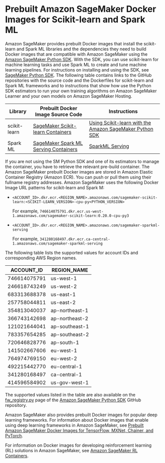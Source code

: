 # Prebuilt Amazon SageMaker Docker Images for Scikit\-learn and Spark ML<a name="pre-built-docker-containers-frameworks"></a>

Amazon SageMaker provides prebuilt Docker images that install the scikit\-learn and Spark ML libraries and the dependencies they need to build Docker images that are compatible with Amazon SageMaker using the [Amazon SageMaker Python SDK](https://sagemaker.readthedocs.io)\. With the SDK, you can use scikit\-learn for machine learning tasks and use Spark ML to create and tune machine learning pipelines\. For instructions on installing and using the SDK, see [SageMaker Python SDK](https://github.com/aws/sagemaker-python-sdk#installing-the-sagemaker-python-sdk)\. The following table contains links to the GitHub repositories with the source code and the Dockerfiles for scikit\-learn and Spark ML frameworks and to instructions that show how use the Python SDK estimators to run your own training algorithms on Amazon SageMaker Learner and your own models on Amazon SageMaker Hosting\.


| Library | Prebuilt Docker Image Source Code | Instructions | 
| --- | --- | --- | 
| scikit\-learn |  [SageMaker Scikit\-learn Containers](https://github.com/aws/sagemaker-scikit-learn-container)  |  [Using Scikit\-learn with the Amazon SageMaker Python SDK](https://sagemaker.readthedocs.io/en/stable/using_sklearn.html)  | 
| Spark ML |  [SageMaker Spark ML Serving Containers](https://github.com/aws/sagemaker-sparkml-serving-container)  |  [SparkML Serving](https://sagemaker.readthedocs.io/en/stable/sagemaker.sparkml.html)  | 

If you are not using the SM Python SDK and one of its estimators to manage the container, you have to retrieve the relevant pre\-build container\. The Amazon SageMaker prebuilt Docker images are stored in Amazon Elastic Container Registry \(Amazon ECR\)\. You can push or pull them using their fullname registry addresses\. Amazon SageMaker uses the following Docker Image URL patterns for scikit\-learn and Spark M:
+ `<ACCOUNT_ID>.dkr.ecr.<REGION_NAME>.amazonaws.com/sagemaker-scikit-learn:<SCIKIT-LEARN_VERSION>-cpu-py<PYTHON_VERSION>`

  For example, `746614075791.dkr.ecr.us-west-1.amazonaws.com/sagemaker-scikit-learn:0.20.0-cpu-py3`
+ `<ACCOUNT_ID>.dkr.ecr.<REGION_NAME>.amazonaws.com/sagemaker-sparkml-serving`

  For example, `341280168497.dkr.ecr.ca-central-1.amazonaws.com/sagemaker-sparkml-serving`

The following table lists the supported values for account IDs and corresponding AWS Region names\.


| ACCOUNT\_ID | REGION\_NAME | 
| --- | --- | 
| 746614075791 | us\-west\-1 | 
| 246618743249 | us\-west\-2 | 
| 683313688378 | us\-east\-1 | 
| 257758044811 | us\-east\-2 | 
| 354813040037 | ap\-northeast\-1 | 
| 366743142698 | ap\-northeast\-2 | 
| 121021644041 | ap\-southeast\-1 | 
| 783357654285 | ap\-southeast\-2 | 
| 720646828776 | ap\-south\-1 | 
| 141502667606 | eu\-west\-1 | 
| 764974769150 | eu\-west\-2 | 
| 492215442770 | eu\-central\-1 | 
| 341280168497 | ca\-central\-1 | 
| 414596584902 | us\-gov\-west\-1 | 

The supported values listed in the table are also available on the [fw\_registry\.py](https://github.com/aws/sagemaker-python-sdk/blob/master/src/sagemaker/fw_registry.py) page of the [Amazon SageMaker Python SDK](https://sagemaker.readthedocs.io) GitHub repository\.

Amazon SageMaker also provides prebuilt Docker images for popular deep learning frameworks\. For information about Docker images that enable using deep learning frameworks in Amazon SageMaker, see [Prebuilt Amazon SageMaker Docker Images for TensorFlow, MXNet, Chainer, and PyTorch](pre-built-containers-frameworks-deep-learning.md)\.

For information on Docker images for developing reinforcement learning \(RL\) solutions in Amazon SageMaker, see [Amazon SageMaker RL Containers](https://github.com/aws/sagemaker-rl-container)\.
